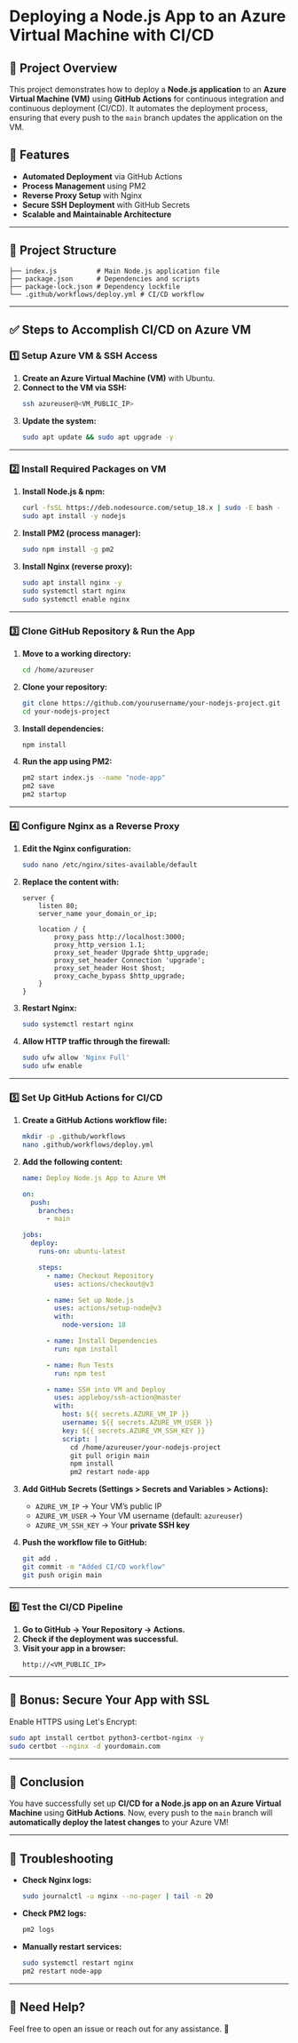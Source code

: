 # Deploying a Node.js App to an Azure Virtual Machine with CI/CD

## 📌 Project Overview
This project demonstrates how to deploy a **Node.js application** to an **Azure Virtual Machine (VM)** using **GitHub Actions** for continuous integration and continuous deployment (CI/CD). It automates the deployment process, ensuring that every push to the `main` branch updates the application on the VM.

## 🚀 Features
- **Automated Deployment** via GitHub Actions
- **Process Management** using PM2
- **Reverse Proxy Setup** with Nginx
- **Secure SSH Deployment** with GitHub Secrets
- **Scalable and Maintainable Architecture**

---

## 📂 Project Structure
```
├── index.js          # Main Node.js application file
├── package.json      # Dependencies and scripts
├── package-lock.json # Dependency lockfile
└── .github/workflows/deploy.yml # CI/CD workflow
```

---

## ✅ Steps to Accomplish CI/CD on Azure VM

### **1️⃣ Setup Azure VM & SSH Access**
1. **Create an Azure Virtual Machine (VM)** with Ubuntu.
2. **Connect to the VM via SSH:**
   ```sh
   ssh azureuser@<VM_PUBLIC_IP>
   ```
3. **Update the system:**
   ```sh
   sudo apt update && sudo apt upgrade -y
   ```

---

### **2️⃣ Install Required Packages on VM**
1. **Install Node.js & npm:**
   ```sh
   curl -fsSL https://deb.nodesource.com/setup_18.x | sudo -E bash -
   sudo apt install -y nodejs
   ```
2. **Install PM2 (process manager):**
   ```sh
   sudo npm install -g pm2
   ```
3. **Install Nginx (reverse proxy):**
   ```sh
   sudo apt install nginx -y
   sudo systemctl start nginx
   sudo systemctl enable nginx
   ```

---

### **3️⃣ Clone GitHub Repository & Run the App**
1. **Move to a working directory:**
   ```sh
   cd /home/azureuser
   ```
2. **Clone your repository:**
   ```sh
   git clone https://github.com/yourusername/your-nodejs-project.git
   cd your-nodejs-project
   ```
3. **Install dependencies:**
   ```sh
   npm install
   ```
4. **Run the app using PM2:**
   ```sh
   pm2 start index.js --name "node-app"
   pm2 save
   pm2 startup
   ```

---

### **4️⃣ Configure Nginx as a Reverse Proxy**
1. **Edit the Nginx configuration:**
   ```sh
   sudo nano /etc/nginx/sites-available/default
   ```
2. **Replace the content with:**
   ```nginx
   server {
       listen 80;
       server_name your_domain_or_ip;

       location / {
           proxy_pass http://localhost:3000;
           proxy_http_version 1.1;
           proxy_set_header Upgrade $http_upgrade;
           proxy_set_header Connection 'upgrade';
           proxy_set_header Host $host;
           proxy_cache_bypass $http_upgrade;
       }
   }
   ```
3. **Restart Nginx:**
   ```sh
   sudo systemctl restart nginx
   ```
4. **Allow HTTP traffic through the firewall:**
   ```sh
   sudo ufw allow 'Nginx Full'
   sudo ufw enable
   ```

---

### **5️⃣ Set Up GitHub Actions for CI/CD**
1. **Create a GitHub Actions workflow file:**
   ```sh
   mkdir -p .github/workflows
   nano .github/workflows/deploy.yml
   ```
2. **Add the following content:**
   ```yaml
   name: Deploy Node.js App to Azure VM

   on:
     push:
       branches:
         - main

   jobs:
     deploy:
       runs-on: ubuntu-latest

       steps:
         - name: Checkout Repository
           uses: actions/checkout@v3

         - name: Set up Node.js
           uses: actions/setup-node@v3
           with:
             node-version: 18

         - name: Install Dependencies
           run: npm install

         - name: Run Tests
           run: npm test

         - name: SSH into VM and Deploy
           uses: appleboy/ssh-action@master
           with:
             host: ${{ secrets.AZURE_VM_IP }}
             username: ${{ secrets.AZURE_VM_USER }}
             key: ${{ secrets.AZURE_VM_SSH_KEY }}
             script: |
               cd /home/azureuser/your-nodejs-project
               git pull origin main
               npm install
               pm2 restart node-app
   ```
3. **Add GitHub Secrets (Settings > Secrets and Variables > Actions):**
   - `AZURE_VM_IP` → Your VM’s public IP
   - `AZURE_VM_USER` → Your VM username (default: `azureuser`)
   - `AZURE_VM_SSH_KEY` → Your **private SSH key**

4. **Push the workflow file to GitHub:**
   ```sh
   git add .
   git commit -m "Added CI/CD workflow"
   git push origin main
   ```

---

### **6️⃣ Test the CI/CD Pipeline**
1. **Go to GitHub → Your Repository → Actions.**
2. **Check if the deployment was successful.**
3. **Visit your app in a browser:**
   ```
   http://<VM_PUBLIC_IP>
   ```

---

## 🎯 Bonus: Secure Your App with SSL
Enable HTTPS using Let's Encrypt:
```sh
sudo apt install certbot python3-certbot-nginx -y
sudo certbot --nginx -d yourdomain.com
```

---

## 🎉 Conclusion
You have successfully set up **CI/CD for a Node.js app on an Azure Virtual Machine** using **GitHub Actions**. Now, every push to the `main` branch will **automatically deploy the latest changes** to your Azure VM!

---

## 📌 Troubleshooting
- **Check Nginx logs:**
  ```sh
  sudo journalctl -u nginx --no-pager | tail -n 20
  ```
- **Check PM2 logs:**
  ```sh
  pm2 logs
  ```
- **Manually restart services:**
  ```sh
  sudo systemctl restart nginx
  pm2 restart node-app
  ```

---

## 📢 Need Help?
Feel free to open an issue or reach out for any assistance. 🚀

